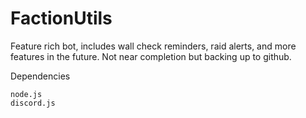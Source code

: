 # FactionUtils
Feature rich bot, includes wall check reminders, raid alerts, and more features in the future. Not near completion but backing up to github.

Dependencies
	
	node.js
	discord.js
